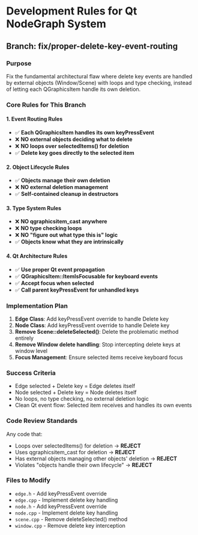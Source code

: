# Development Rules for Qt NodeGraph System

## Branch: fix/proper-delete-key-event-routing

### Purpose
Fix the fundamental architectural flaw where delete key events are handled by external objects (Window/Scene) with loops and type checking, instead of letting each QGraphicsItem handle its own deletion.

### Core Rules for This Branch

#### 1. Event Routing Rules
- ✅ **Each QGraphicsItem handles its own keyPressEvent**
- ❌ **NO external objects deciding what to delete**
- ❌ **NO loops over selectedItems() for deletion**
- ✅ **Delete key goes directly to the selected item**

#### 2. Object Lifecycle Rules  
- ✅ **Objects manage their own deletion**
- ❌ **NO external deletion management**
- ✅ **Self-contained cleanup in destructors**

#### 3. Type System Rules
- ❌ **NO qgraphicsitem_cast anywhere**
- ❌ **NO type checking loops**
- ❌ **NO "figure out what type this is" logic**
- ✅ **Objects know what they are intrinsically**

#### 4. Qt Architecture Rules
- ✅ **Use proper Qt event propagation**
- ✅ **QGraphicsItem::ItemIsFocusable for keyboard events**
- ✅ **Accept focus when selected**
- ✅ **Call parent keyPressEvent for unhandled keys**

### Implementation Plan

1. **Edge Class**: Add keyPressEvent override to handle Delete key
2. **Node Class**: Add keyPressEvent override to handle Delete key  
3. **Remove Scene::deleteSelected()**: Delete the problematic method entirely
4. **Remove Window delete handling**: Stop intercepting delete keys at window level
5. **Focus Management**: Ensure selected items receive keyboard focus

### Success Criteria

- Edge selected + Delete key = Edge deletes itself
- Node selected + Delete key = Node deletes itself  
- No loops, no type checking, no external deletion logic
- Clean Qt event flow: Selected item receives and handles its own events

### Code Review Standards

Any code that:
- Loops over selectedItems() for deletion → **REJECT**
- Uses qgraphicsitem_cast for deletion → **REJECT**
- Has external objects managing other objects' deletion → **REJECT**
- Violates "objects handle their own lifecycle" → **REJECT**

### Files to Modify

- `edge.h` - Add keyPressEvent override
- `edge.cpp` - Implement delete key handling
- `node.h` - Add keyPressEvent override  
- `node.cpp` - Implement delete key handling
- `scene.cpp` - Remove deleteSelected() method
- `window.cpp` - Remove delete key interception